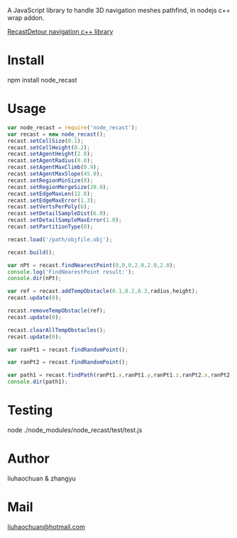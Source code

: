 
A JavaScript library to handle 3D navigation meshes pathfind, in nodejs c++ wrap addon.

[RecastDetour navigation c++ library](https://github.com/memononen/recastnavigation)

# Install
npm install node_recast

# Usage

``` js
var node_recast = require('node_recast');
var recast = new node_recast();
recast.setCellSize(0.1);
recast.setCellHeight(0.2);
recast.setAgentHeight(2.0);
recast.setAgentRadius(0.0);
recast.setAgentMaxClimb(0.9);
recast.setAgentMaxSlope(45.0);
recast.setRegionMinSize(8);
recast.setRegionMergeSize(20.0);
recast.setEdgeMaxLen(12.0);
recast.setEdgeMaxError(1.3);
recast.setVertsPerPoly(6);
recast.setDetailSampleDist(6.0);
recast.setDetailSampleMaxError(1.0);
recast.setPartitionType(0);

recast.load('/path/objfile.obj');

recast.build();

var nPt = recast.findNearestPoint(0,0,0,2.0,2.0,2.0);
console.log('FindNearestPoint result:');
console.dir(nPt);

var ref = recast.addTempObstacle(0.1,0.2,0.3,radius,height);
recast.update(0);

recast.removeTempObstacle(ref);
recast.update(0);

recast.clearAllTempObstacles();
recast.update(0);

var ranPt1 = recast.findRandomPoint();

var ranPt2 = recast.findRandomPoint();

var path1 = recast.findPath(ranPt1.x,ranPt1.y,ranPt1.z,ranPt2.x,ranPt2.y,ranPt2.z,1000);
console.dir(path1);
```

# Testing

node ./node_modules/node_recast/test/test.js

# Author

liuhaochuan & zhangyu

# Mail
liuhaochuan@hotmail.com